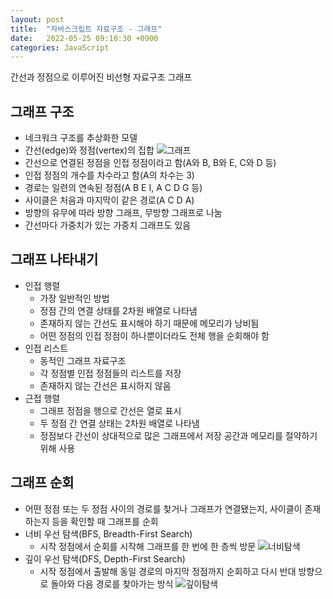 ```yaml
---
layout: post
title:  "자바스크립트 자료구조 - 그래프"
date:   2022-05-25 09:10:30 +0900
categories: JavaScript
---
```


간선과 정점으로 이루어진 비선형 자료구조 그래프  

## 그래프 구조
- 네크워크 구조를 추상화한 모델
- 간선(edge)와 정점(vertex)의 집합
  ![그래프](https://user-images.githubusercontent.com/84063843/170152171-593b9e59-ae92-4ea1-a3ac-7006e676d897.jpg)
- 간선으로 연결된 정점을 인접 정점이라고 함(A와 B, B와 E, C와 D 등)
- 인접 정점의 개수를 차수라고 함(A의 차수는 3)
- 경로는 일련의 연속된 정점(A B E I, A C D G 등)
- 사이클은 처음과 마지막이 같은 경로(A C D A)
- 방향의 유무에 따라 방향 그래프, 무방향 그래프로 나눔
- 간선마다 가중치가 있는 가중치 그래프도 있음

## 그래프 나타내기
- 인접 행렬
  - 가장 일반적인 방법
  - 정점 간의 연결 상태를 2차원 배열로 나타냄
  - 존재하지 않는 간선도 표시해야 하기 때문에 메모리가 낭비됨
  - 어떤 정점의 인접 정점이 하나뿐이더라도 전체 행을 순회해야 함
- 인접 리스트
  - 동적인 그래프 자료구조
  - 각 정점별 인접 정점들의 리스트를 저장
  - 존재하지 않는 간선은 표시하지 않음
- 근접 행렬
  - 그래프 정점을 행으로 간선은 열로 표시
  - 두 정점 간 연결 상태는 2차원 배열로 나타냄
  - 정점보다 간선이 상대적으로 많은 그래프에서 저장 공간과 메모리를 절약하기 위해 사용

## 그래프 순회
- 어떤 정점 또는 두 정점 사이의 경로를 찾거나 그래프가 연결됐는지, 사이클이 존재하는지 등을 확인할 때 그래프를 순회
- 너비 우선 탐색(BFS, Breadth-First Search)
  - 시작 정점에서 순회를 시작해 그래프를 한 번에 한 층씩 방문
  ![너비탐색](https://user-images.githubusercontent.com/84063843/170152178-c2e45ecc-a710-44b8-b94a-1565e9cb1108.jpg)
- 깊이 우선 탐색(DFS, Depth-First Search)
  - 시작 정점에서 출발해 동일 경로의 마지막 정점까지 순회하고 다시 반대 방향으로 돌아와 다음 경로를 찾아가는 방식
  ![깊이탐색](https://user-images.githubusercontent.com/84063843/170152175-8a9230a8-71e3-4401-bd86-4bbad2fa068f.jpg)